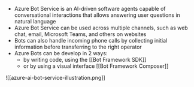 -   Azure Bot Service is an AI-driven software agents capable of conversational interactions that allows answering user questions in natural language
-   Azure Bot Service can be used across multiple channels, such as web chat, email, Microsoft Teams, and others on websites
-   Bots can also handle incoming phone calls by collecting initial information before transferring to the right operator
-   Azure Bots can be develop in 2 ways:
    -   by writing code, using the [[Bot Framework SDK]]
    -   or by using a visual interface [[Bot Framework Composer]]

![[azure-ai-bot-service-illustration.png]]
